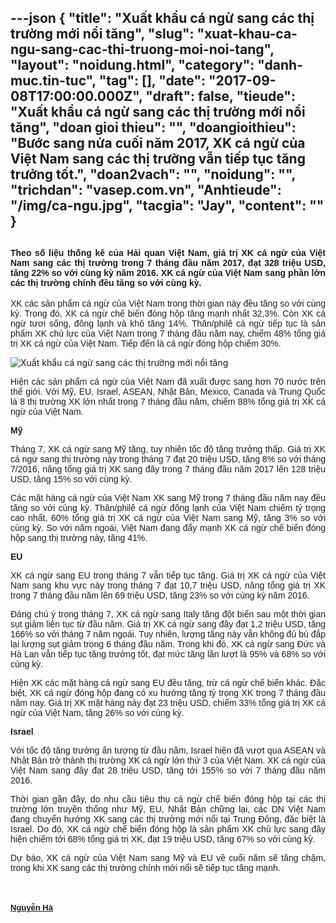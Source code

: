 ---json
{
    "title": "Xuất khẩu cá ngừ sang các thị trường mới nổi tăng",
    "slug": "xuat-khau-ca-ngu-sang-cac-thi-truong-moi-noi-tang",
    "layout": "noidung.html",
    "category": "danh-muc.tin-tuc",
    "tag": [],
    "date": "2017-09-08T17:00:00.000Z",
    "draft": false,
    "tieude": "Xuất khẩu cá ngừ sang các thị trường mới nổi tăng",
    "doan gioi thieu": "",
    "doangioithieu": "Bước sang nửa cuối năm 2017, XK cá ngừ của Việt Nam sang các thị trường vẫn tiếp tục tăng trưởng tốt.",
    "doan2vach": "",
    "noidung": "",
    "trichdan": "vasep.com.vn",
    "Anhtieude": "/img/ca-ngu.jpg",
    "tacgia": "Jay",
    "__content__": ""
}
---
<div style="text-align:start">
<h2 style="font-style:normal; text-align:justify"><span style="font-size:14px"><span style="color:#1b1b1b"><span style="font-family:Arial"><span style="background-color:#ffffff">Theo số liệu thống k&ecirc; của Hải quan Việt Nam, gi&aacute; trị XK c&aacute; ngừ của Việt Nam sang c&aacute;c thị trường trong 7 th&aacute;ng đầu năm 2017, đạt 328 triệu USD, tăng 22% so với c&ugrave;ng kỳ năm 2016. XK c&aacute; ngừ của Việt Nam sang phần lớn c&aacute;c thị trường ch&iacute;nh đều tăng so với c&ugrave;ng kỳ.</span></span></span></span></h2>

<div style="text-align:justify">
<p style="margin-left:0cm; margin-right:0cm; text-align:justify"><span style="font-size:14px"><span style="color:#1b1b1b"><span style="font-family:Arial"><span style="background-color:#ffffff">XK c&aacute;c sản phẩm c&aacute; ngừ của Việt Nam trong thời gian n&agrave;y đều tăng so với c&ugrave;ng kỳ. Trong đ&oacute;, XK c&aacute; ngừ chế biến đ&oacute;ng hộp tăng mạnh nhất 32,3%. C&ograve;n XK c&aacute; ngừ tươi sống, đ&ocirc;ng lạnh v&agrave; kh&ocirc; tăng 14%. Thăn/phil&ecirc; c&aacute; ngừ tiếp tục l&agrave; sản phẩm XK chủ lực của Việt Nam trong 7 th&aacute;ng đầu năm nay, chiếm 48% tổng gi&aacute; trị XK c&aacute; ngừ của Việt Nam. Tiếp đến l&agrave; c&aacute; ngừ đ&oacute;ng hộp chiếm 30%</span></span></span></span><span style="font-size:14px"><span style="color:#1b1b1b"><span style="font-family:Arial"><span style="background-color:#ffffff">.</span></span></span></span></p>

<p style="margin-left:0cm; margin-right:0cm; text-align:justify"><img alt="Xuất khẩu cá ngừ sang các thị trường mới nổi tăng" src="http://vasep.com.vn/pic/news/untitled636403775146753662.jpg" /></p>

<p style="margin-left:0cm; margin-right:0cm; text-align:justify"><span style="font-size:14px"><span style="color:#1b1b1b"><span style="font-family:Arial"><span style="background-color:#ffffff">Hiện c&aacute;c sản phẩm c&aacute; ngừ của Việt Nam đ&atilde; xuất được sang hơn 70 nước tr&ecirc;n thế giới. Với Mỹ, EU, Israel, ASEAN, Nhật Bản, Mexico, Canada v&agrave; Trung Quốc l&agrave; 8 thị trường XK lớn nhất trong 7 th&aacute;ng đầu năm, chiếm 88% tổng gi&aacute; trị XK c&aacute; ngừ của Việt Nam.</span></span></span></span></p>

<p style="margin-left:0cm; margin-right:0cm; text-align:justify"><span style="font-size:14px"><span style="color:#1b1b1b"><span style="font-family:Arial"><span style="background-color:#ffffff"><strong>Mỹ</strong></span></span></span></span></p>

<p style="margin-left:0cm; margin-right:0cm; text-align:justify"><span style="font-size:14px"><span style="color:#1b1b1b"><span style="font-family:Arial"><span style="background-color:#ffffff">Th&aacute;ng 7, XK c&aacute; ngừ sang Mỹ tăng, tuy nhi&ecirc;n tốc độ tăng trưởng thấp. Gi&aacute; trị XK c&aacute; ngừ sang thị trường n&agrave;y trong th&aacute;ng 7 đạt 20 triệu USD, tăng 8% so với th&aacute;ng 7/2016, n&acirc;ng tổng gi&aacute; trị XK sang đ&acirc;y trong 7 th&aacute;ng đầu năm 2017 l&ecirc;n 128 triệu USD, tăng 15% so với c&ugrave;ng kỳ.</span></span></span></span></p>

<p style="margin-left:0cm; margin-right:0cm; text-align:justify"><span style="font-size:14px"><span style="color:#1b1b1b"><span style="font-family:Arial"><span style="background-color:#ffffff">C&aacute;c mặt h&agrave;ng c&aacute; ngừ của Việt Nam XK sang Mỹ trong 7 th&aacute;ng đầu năm nay đều tăng so với c&ugrave;ng kỳ. Thăn/phil&ecirc; c&aacute; ngừ đ&ocirc;ng lạnh của Việt Nam chiếm tỷ trọng cao nhất, 60% tổng gi&aacute; trị XK c&aacute; ngừ của Việt Nam sang Mỹ, tăng 3% so với c&ugrave;ng kỳ. So với năm ngo&aacute;i, Việt Nam đang đẩy mạnh XK c&aacute; ngừ chế biến đ&oacute;ng hộp sang thị trường n&agrave;y, tăng 41%.</span></span></span></span></p>

<p style="margin-left:0cm; margin-right:0cm; text-align:justify"><span style="font-size:14px"><span style="color:#1b1b1b"><span style="font-family:Arial"><span style="background-color:#ffffff"><strong>EU</strong></span></span></span></span></p>

<p style="margin-left:0cm; margin-right:0cm; text-align:justify"><span style="font-size:14px"><span style="color:#1b1b1b"><span style="font-family:Arial"><span style="background-color:#ffffff">XK c&aacute; ngừ sang EU trong th&aacute;ng 7 vẫn tiếp tục tăng. Gi&aacute; trị XK c&aacute; ngừ của Việt Nam sang khu vực n&agrave;y trong th&aacute;ng 7 đạt 10,7 triệu USD, n&acirc;ng tổng gi&aacute; trị XK trong 7 th&aacute;ng đầu năm l&ecirc;n 69 triệu USD, tăng 23% so với c&ugrave;ng kỳ năm 2016.</span></span></span></span></p>

<p style="margin-left:0cm; margin-right:0cm; text-align:justify"><span style="font-size:14px"><span style="color:#1b1b1b"><span style="font-family:Arial"><span style="background-color:#ffffff">Đ&aacute;ng ch&uacute; &yacute; trong th&aacute;ng 7, XK c&aacute; ngừ sang Italy tăng đột biến sau một thời gian sụt giảm li&ecirc;n tục từ đầu năm. Gi&aacute; trị XK c&aacute; ngừ sang đ&acirc;y đạt 1,2 triệu USD, tăng 166% so với th&aacute;ng 7 năm ngo&aacute;i. Tuy nhi&ecirc;n, lượng tăng n&agrave;y vẫn kh&ocirc;ng đủ b&ugrave; đắp lại lượng sụt giảm trong 6 th&aacute;ng đầu năm. Trong khi đ&oacute;, XK c&aacute; ngừ sang Đức v&agrave; H&agrave; Lan vẫn tiếp tục tăng trưởng tốt, đạt mức tăng lần lượt l&agrave; 95% v&agrave; 68% so với c&ugrave;ng kỳ.</span></span></span></span></p>

<p style="margin-left:0cm; margin-right:0cm; text-align:justify"><span style="font-size:14px"><span style="color:#1b1b1b"><span style="font-family:Arial"><span style="background-color:#ffffff">Hiện XK c&aacute;c mặt h&agrave;ng c&aacute; ngừ sang EU đều tăng, trừ c&aacute; ngừ chế biến kh&aacute;c. Đặc biệt, XK c&aacute; ngừ đ&oacute;ng hộp đang c&oacute; xu hướng tăng tỷ trọng XK trong 7 th&aacute;ng đầu năm nay. Gi&aacute; trị XK mặt h&agrave;ng n&agrave;y đạt 23 triệu USD, chiếm 33% tổng gi&aacute; trị XK c&aacute; ngừ của Việt Nam, tăng 26% so với c&ugrave;ng kỳ.</span></span></span></span></p>

<p style="margin-left:0cm; margin-right:0cm; text-align:justify"><span style="font-size:14px"><span style="color:#1b1b1b"><span style="font-family:Arial"><span style="background-color:#ffffff"><strong>Israel</strong></span></span></span></span></p>

<p style="margin-left:0cm; margin-right:0cm; text-align:justify"><span style="font-size:14px"><span style="color:#1b1b1b"><span style="font-family:Arial"><span style="background-color:#ffffff">Với tốc độ tăng trưởng ấn tượng từ đầu năm, Israel hiện đ&atilde; vượt qua ASEAN v&agrave; Nhật Bản trở th&agrave;nh thị trường XK c&aacute; ngừ lớn thứ 3 của Việt Nam. XK c&aacute; ngừ của Việt Nam sang đ&acirc;y đạt 28 triệu USD, tăng tới 155% so với 7 th&aacute;ng đầu năm 2016.</span></span></span></span></p>

<p style="margin-left:0cm; margin-right:0cm; text-align:justify"><span style="font-size:14px"><span style="color:#1b1b1b"><span style="font-family:Arial"><span style="background-color:#ffffff">Thời gian gần đ&acirc;y, do nhu cầu ti&ecirc;u thụ c&aacute; ngừ chế biến đ&oacute;ng hộp tại c&aacute;c thị trường lớn truyền thống như Mỹ, EU, Nhật Bản chững lại, c&aacute;c DN Việt Nam đang chuyển hướng XK sang c&aacute;c thị trường mới nổi tại Trung Đ&ocirc;ng, đặc biệt l&agrave; Israel. Do đ&oacute;, XK c&aacute; ngừ chế biến đ&oacute;ng hộp l&agrave; sản phẩm XK chủ lực sang đ&acirc;y hiện chiếm tới 68% tổng gi&aacute; trị XK, đạt 19 triệu USD, tăng 67% so với c&ugrave;ng kỳ.</span></span></span></span></p>

<p style="margin-left:0cm; margin-right:0cm; text-align:justify"><span style="font-size:14px"><span style="color:#1b1b1b"><span style="font-family:Arial"><span style="background-color:#ffffff">Dự b&aacute;o, XK c&aacute; ngừ của Việt Nam sang Mỹ v&agrave; EU về cuối năm sẽ tăng chậm, trong khi XK sang c&aacute;c thị trường ch&iacute;nh mới nổi sẽ tiếp tục tăng mạnh.</span></span></span></span></p>
</div>
</div>

<div style="text-align:start">&nbsp;</div>

<div style="text-align:left">
<div>&nbsp;</div>
<span style="font-size:14px"><span style="color:#1b1b1b"><span style="font-family:Arial"><span style="background-color:#ffffff"><a class="TitleAuthor" href="http://vasep.com.vn/711/Ban-Bien-Tap/BTV-Nguyen-Thi-Van-Ha.htm" id="tooltip_TinAuthorNew711" style="transition:color 0.3s ease-out; text-decoration:underline; font-style:normal; font-variant:normal; font-weight:bold; font-stretch:normal; font-size:13px; font-family:Arial; color:#1b1b1b; line-height:16px">Nguyễn H&agrave;</a></span></span></span></span></div>
